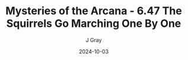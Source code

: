 ---
title: 'Mysteries of the Arcana - 6.47 The Squirrels Go Marching One By One'
alt: 'Mysteries of the Arcana'
date: '2024-10-03'
author: 'J Gray'
artist: 'Keira'
---
